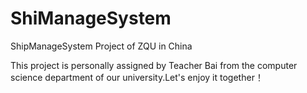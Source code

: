 # ShiManageSystem
ShipManageSystem Project of ZQU in China

This project is personally assigned by Teacher Bai from the computer science department of our university.Let's enjoy it together！